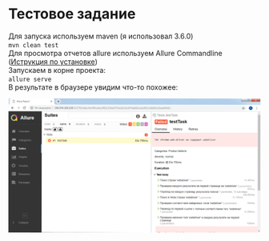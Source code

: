 # Тестовое задание
Для запуска используем maven (я использовал 3.6.0)  
`mvn clean test`  
Для просмотра отчетов allure используем Allure Commandline ([Иструкция по установке](https://docs.qameta.io/allure/#_installing_a_commandline "Установка Allure Commandline"))  
Запускаем в корне проекта:  
`allure serve`  
В результате в браузере увидим что-то похожее: 
  
![report-image](https://github.com/novozhilov35/test-task/blob/master/img/result.png "Отчет Allure")
